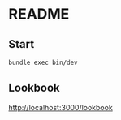 # README

## Start
```bash
bundle exec bin/dev
```

## Lookbook

[http://localhost:3000/lookbook](http://localhost:3000/lookbook)

